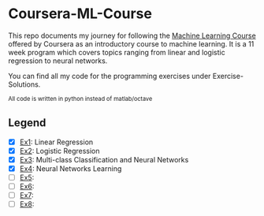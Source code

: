 # Coursera-ML-Course
This repo documents my journey for following the [Machine Learning Course](https://www.coursera.org/learn/machine-learning) offered by Coursera as an introductory course to machine learning. It is a 11 week program which covers topics ranging from linear and logistic regression to neural networks. 

You can find all my code for the programming exercises under Exercise-Solutions.

<sup>All code is written in python instead of matlab/octave</sup>

## Legend
* [x] [Ex1](Exercise-Solutions/ex1): Linear Regression
* [x] [Ex2](Exercise-Solutions/ex2): Logistic Regression
* [x] [Ex3](Exercise-Solutions/ex3): Multi-class Classification and Neural Networks
* [x] [Ex4](Exercise-Solutions/ex4): Neural Networks Learning
* [ ] [Ex5](Exercise-Solutions/ex5): 
* [ ] [Ex6](Exercise-Solutions/ex6): 
* [ ] [Ex7](Exercise-Solutions/ex7): 
* [ ] [Ex8](Exercise-Solutions/ex8): 
